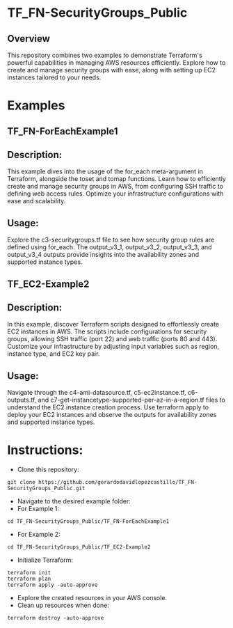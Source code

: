 # TF_FN-SecurityGroups_Public
## **Overview**
This repository combines two examples to demonstrate Terraform's powerful capabilities in managing AWS resources efficiently. Explore how to create and manage security groups with ease, along with setting up EC2 instances tailored to your needs.

# Examples
## **TF_FN-ForEachExample1**
## Description:
This example dives into the usage of the for_each meta-argument in Terraform, alongside the toset and tomap functions. Learn how to efficiently create and manage security groups in AWS, from configuring SSH traffic to defining web access rules. Optimize your infrastructure configurations with ease and scalability.

## Usage:
Explore the c3-securitygroups.tf file to see how security group rules are defined using for_each. The output_v3_1, output_v3_2, output_v3_3, and output_v3_4 outputs provide insights into the availability zones and supported instance types.

## **TF_EC2-Example2**
## Description:
In this example, discover Terraform scripts designed to effortlessly create EC2 instances in AWS. The scripts include configurations for security groups, allowing SSH traffic (port 22) and web traffic (ports 80 and 443). Customize your infrastructure by adjusting input variables such as region, instance type, and EC2 key pair.

## Usage:
Navigate through the c4-ami-datasource.tf, c5-ec2instance.tf, c6-outputs.tf, and c7-get-instancetype-supported-per-az-in-a-region.tf files to understand the EC2 instance creation process. Use terraform apply to deploy your EC2 instances and observe the outputs for availability zones and supported instance types.

# Instructions:
- Clone this repository:
```
git clone https://github.com/gerardodavidlopezcastillo/TF_FN-SecurityGroups_Public.git
```
- Navigate to the desired example folder:
- For Example 1:
```
cd TF_FN-SecurityGroups_Public/TF_FN-ForEachExample1
```
- For Example 2:
```
cd TF_FN-SecurityGroups_Public/TF_EC2-Example2
```
- Initialize Terraform:
```
terraform init
terraform plan
terraform apply -auto-approve
```
- Explore the created resources in your AWS console.
- Clean up resources when done:
```
terraform destroy -auto-approve
```
